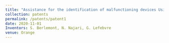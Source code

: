 ```yaml
---
title: "Assistance for the identification of malfunctioning devices Using traffic metadata"
collection: patents
permalink: /patents/patent1
date: 2020-11-01
Inventors: S. Berlemont, N. Najari, G. Lefebvre
venue: Orange
---
```



